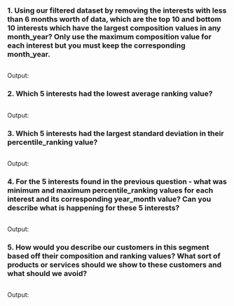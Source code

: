 ### 1. Using our filtered dataset by removing the interests with less than 6 months worth of data, which are the top 10 and bottom 10 interests which have the largest composition values in any month_year? Only use the maximum composition value for each interest but you must keep the corresponding month_year.

```sql

```

Output:

### 2. Which 5 interests had the lowest average ranking value?

```sql

```

Output:

### 3. Which 5 interests had the largest standard deviation in their percentile_ranking value?

```sql

```

Output:

### 4. For the 5 interests found in the previous question - what was minimum and maximum percentile_ranking values for each interest and its corresponding year_month value? Can you describe what is happening for these 5 interests?

```sql

```

Output:

### 5. How would you describe our customers in this segment based off their composition and ranking values? What sort of products or services should we show to these customers and what should we avoid?

```sql

```

Output:
